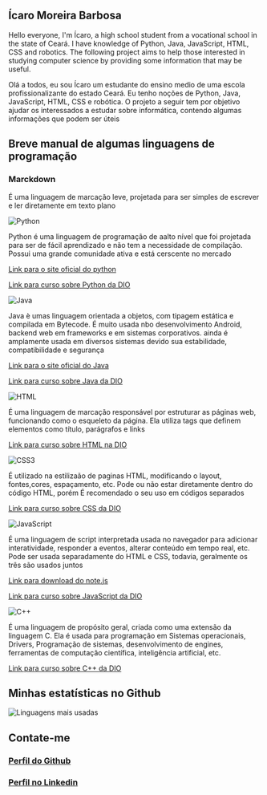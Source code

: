 ## Ícaro Moreira Barbosa

Hello everyone, I'm Ícaro, a high school student from a vocational school in the state of Ceará. I have knowledge of Python, Java, JavaScript, HTML, CSS and robotics. The following project aims to help those interested in studying computer science by providing some information that may be useful.

Olá a todos, eu sou Ícaro um estudante do ensino medio de uma escola profissionalizante do estado Ceará. Eu tenho noções de Python, Java, JavaScript, HTML, CSS e robótica. O projeto a seguir tem por objetivo ajudar os interessados a estudar sobre informática, contendo algumas informações que podem ser úteis

## Breve manual de algumas linguagens de programação

### Marckdown

É uma linguagem de marcação leve, projetada para ser simples de escrever 
e ler diretamente em texto plano

![Python](https://img.shields.io/badge/python-3670A0?style=for-the-badge&logo=python&logoColor=ffdd54)

Python é uma linguagem de programação de aalto nível que foi projetada para ser de fácil aprendizado e não tem a necessidade de compilação. Possui uma grande comunidade ativa e está cerscente no mercado

[Link para o site oficial do python](https://www.python.org/)

[Link para curso sobre Python da DIO](https://web.dio.me/track/suzano-python-developer?tab=about)

![Java](https://img.shields.io/badge/java-%23ED8B00.svg?style=for-the-badge&logo=openjdk&logoColor=white)

Java è umas linguagem orientada a objetos, com tipagem estática e compilada em Bytecode. É muito usada nbo desenvolvimento Android, backend web em frameworks e em sistemas corporativos. ainda é amplamente usada em diversos sistemas devido sua estabilidade, compatibilidade e segurança

[Link para o site oficial do Java](https://www.oracle.com/java/technologies/downloads/)

[Link para curso sobre Java da DIO](https://web.dio.me/track/ntt-data-java-e-ia-para-iniciantes)

![HTML](https://img.shields.io/badge/html5-192436?style=for-the-badge&logo=html5&logoColor=orange)

É uma linguagem de marcação responsável por estruturar as páginas web, funcionando como o esqueleto da página. Ela utiliza tags que definem elementos como título, parágrafos e links

[Link para curso sobre HTML na DIO](https://web.dio.me/track/formacao-html-web-developer)

![CSS3](https://img.shields.io/badge/CSS3-1572B6?style=for-the-badge&logo=css3&logoColor=white)

É utilizado na estilizaão de paginas HTML, modificando o layout, fontes,cores, espaçamento, etc. Pode ou não estar diretamente dentro do código HTML, porém É recomendado o seu uso em códigos separados

[Link para curso sobre CSS da DIO](https://web.dio.me/track/formacao-css-web-developer)

![JavaScript](https://img.shields.io/badge/JavaScript-F7DF1E?style=for-the-badge&logo=javascript&logoColor=black)

É uma linguagem de script interpretada usada no navegador para adicionar interatividade, responder a eventos, alterar conteúdo em tempo real, etc. Pode ser usada separadamente do HTML e CSS, todavia, geralmente os três são usados juntos

[Link para download do note.js](nodejs.org/en/download) 

[Link para curso sobre JavaScript da DIO](https://web.dio.me/track/impulso-javascript-evolution)

![C++](https://img.shields.io/badge/C%2B%2B-00599C?style=for-the-badge&logo=c%2B%2B&logoColor=white)

É uma linguagem de propósito geral, criada como uma extensão da linguagem C. Ela é usada para programação em Sistemas operacionais, Drivers, Programação de sistemas, desenvolvimento de engines, ferramentas de computação científica, inteligência artificial, etc.

[Link para curso sobre C++ da DIO](https://web.dio.me/track/formacao-cc-developer)

## Minhas estatísticas no Github

![Linguagens mais usadas](https://github-readme-stats.vercel.app/api/top-langs/?username=Barbosa5-hue&layout=compact&langs_count=7&theme=react)

## Contate-me

### [Perfil do Github](https://github.com/Barbosa5-hue)

### [Perfil no Linkedin](https://www.linkedin.com/in/%C3%ADcaro-barbosa-319b53371/)
